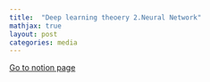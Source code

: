```yaml
---
title:  "Deep learning theoery 2.Neural Network"
mathjax: true
layout: post
categories: media
---
```

[Go to notion page](https://www.notion.so/Chapter2-Neural-Networks-b4af1c7431e84fa6b883729a58fdf6d4)
